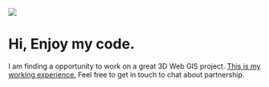 [![](http://img.youtube.com/vi/qWRPDqbgSAg/0.jpg)](http://www.youtube.com/watch?v=qWRPDqbgSAg "")

# Hi, Enjoy my code.
I am finding a opportunity to work on a great 3D Web GIS project.
[This is my working experience.](https://docs.google.com/document/d/1LDBFsSW2ECTPW53f18EzqURBdfs8HDsvNumzYi7x9-Y/edit?usp=sharing) 
Feel free to get in touch to chat about partnership.